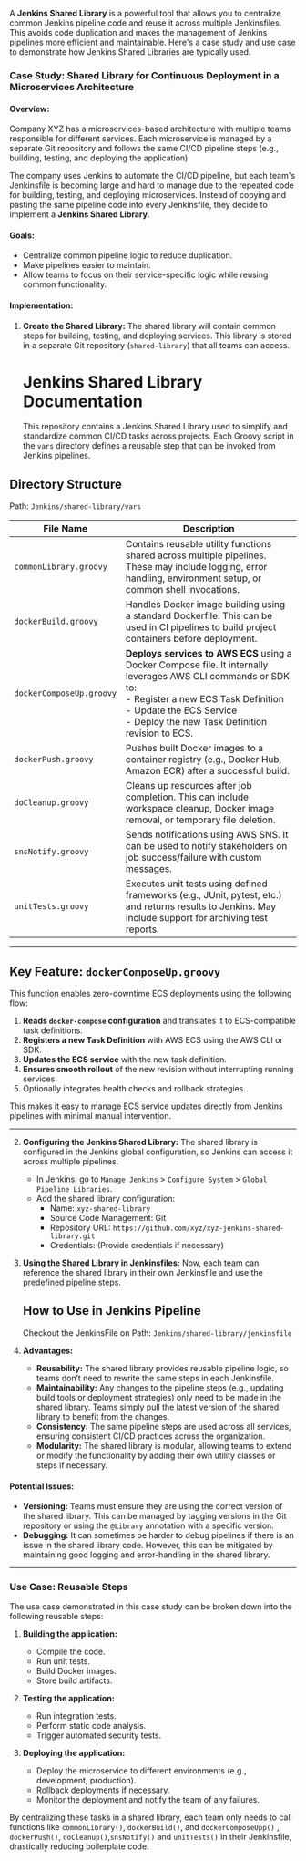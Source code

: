 A **Jenkins Shared Library** is a powerful tool that allows you to centralize common Jenkins pipeline code and reuse it across multiple Jenkinsfiles. This avoids code duplication and makes the management of Jenkins pipelines more efficient and maintainable. Here's a case study and use case to demonstrate how Jenkins Shared Libraries are typically used.

### **Case Study: Shared Library for Continuous Deployment in a Microservices Architecture**

#### **Overview:**
Company XYZ has a microservices-based architecture with multiple teams responsible for different services. Each microservice is managed by a separate Git repository and follows the same CI/CD pipeline steps (e.g., building, testing, and deploying the application). 

The company uses Jenkins to automate the CI/CD pipeline, but each team's Jenkinsfile is becoming large and hard to manage due to the repeated code for building, testing, and deploying microservices. Instead of copying and pasting the same pipeline code into every Jenkinsfile, they decide to implement a **Jenkins Shared Library**.

#### **Goals:**
- Centralize common pipeline logic to reduce duplication.
- Make pipelines easier to maintain.
- Allow teams to focus on their service-specific logic while reusing common functionality.

#### **Implementation:**
1. **Create the Shared Library:**
   The shared library will contain common steps for building, testing, and deploying services. This library is stored in a separate Git repository (`shared-library`) that all teams can access.

    # Jenkins Shared Library Documentation

    This repository contains a Jenkins Shared Library used to simplify and standardize common CI/CD tasks across projects. Each Groovy script in the `vars` directory defines a reusable step that can be invoked from Jenkins pipelines.

## Directory Structure

Path: `Jenkins/shared-library/vars`

| File Name              | Description |
|------------------------|-------------|
| `commonLibrary.groovy` | Contains reusable utility functions shared across multiple pipelines. These may include logging, error handling, environment setup, or common shell invocations. |
| `dockerBuild.groovy`   | Handles Docker image building using a standard Dockerfile. This can be used in CI pipelines to build project containers before deployment. |
| `dockerComposeUp.groovy` | **Deploys services to AWS ECS** using a Docker Compose file. It internally leverages AWS CLI commands or SDK to:<br>- Register a new ECS Task Definition<br>- Update the ECS Service<br>- Deploy the new Task Definition revision to ECS. |
| `dockerPush.groovy`    | Pushes built Docker images to a container registry (e.g., Docker Hub, Amazon ECR) after a successful build. |
| `doCleanup.groovy`     | Cleans up resources after job completion. This can include workspace cleanup, Docker image removal, or temporary file deletion. |
| `snsNotify.groovy`     | Sends notifications using AWS SNS. It can be used to notify stakeholders on job success/failure with custom messages. |
| `unitTests.groovy`     | Executes unit tests using defined frameworks (e.g., JUnit, pytest, etc.) and returns results to Jenkins. May include support for archiving test reports. |

---

## Key Feature: `dockerComposeUp.groovy`

This function enables zero-downtime ECS deployments using the following flow:

1. **Reads `docker-compose` configuration** and translates it to ECS-compatible task definitions.
2. **Registers a new Task Definition** with AWS ECS using the AWS CLI or SDK.
3. **Updates the ECS service** with the new task definition.
4. **Ensures smooth rollout** of the new revision without interrupting running services.
5. Optionally integrates health checks and rollback strategies.

This makes it easy to manage ECS service updates directly from Jenkins pipelines with minimal manual intervention.

---
2. **Configuring the Jenkins Shared Library:**
   The shared library is configured in the Jenkins global configuration, so Jenkins can access it across multiple pipelines.

   - In Jenkins, go to `Manage Jenkins` > `Configure System` > `Global Pipeline Libraries`.
   - Add the shared library configuration:
     - Name: `xyz-shared-library`
     - Source Code Management: Git
     - Repository URL: `https://github.com/xyz/xyz-jenkins-shared-library.git`
     - Credentials: (Provide credentials if necessary)


3. **Using the Shared Library in Jenkinsfiles:**
   Now, each team can reference the shared library in their own Jenkinsfile and use the predefined pipeline steps.

    ## How to Use in Jenkins Pipeline

    Checkout the JenkinsFile on Path: `Jenkins/shared-library/jenkinsfile`


4. **Advantages:**
   - **Reusability:** The shared library provides reusable pipeline logic, so teams don’t need to rewrite the same steps in each Jenkinsfile.
   - **Maintainability:** Any changes to the pipeline steps (e.g., updating build tools or deployment strategies) only need to be made in the shared library. Teams simply pull the latest version of the shared library to benefit from the changes.
   - **Consistency:** The same pipeline steps are used across all services, ensuring consistent CI/CD practices across the organization.
   - **Modularity:** The shared library is modular, allowing teams to extend or modify the functionality by adding their own utility classes or steps if necessary.

#### **Potential Issues:**
- **Versioning:** Teams must ensure they are using the correct version of the shared library. This can be managed by tagging versions in the Git repository or using the `@Library` annotation with a specific version.
- **Debugging:** It can sometimes be harder to debug pipelines if there is an issue in the shared library code. However, this can be mitigated by maintaining good logging and error-handling in the shared library.

---

### **Use Case: Reusable Steps**

The use case demonstrated in this case study can be broken down into the following reusable steps:

1. **Building the application:**
   - Compile the code.
   - Run unit tests.
   - Build Docker images.
   - Store build artifacts.

2. **Testing the application:**
   - Run integration tests.
   - Perform static code analysis.
   - Trigger automated security tests.

3. **Deploying the application:**
   - Deploy the microservice to different environments (e.g., development, production).
   - Rollback deployments if necessary.
   - Monitor the deployment and notify the team of any failures.

By centralizing these tasks in a shared library, each team only needs to call functions like `commonLibrary()`, `dockerBuild()`, and `dockerComposeUpp()` , `dockerPush()`, `doCleanup()`,`snsNotify()` and `unitTests()` in their Jenkinsfile, drastically reducing boilerplate code.